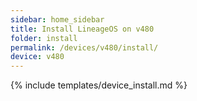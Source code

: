 ```yaml
---
sidebar: home_sidebar
title: Install LineageOS on v480
folder: install
permalink: /devices/v480/install/
device: v480
---
```

{% include templates/device_install.md %}
